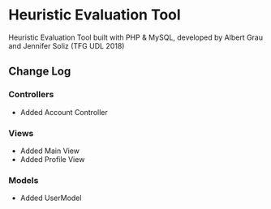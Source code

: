 # Heuristic Evaluation Tool
Heuristic Evaluation Tool built with PHP & MySQL, developed by Albert Grau and Jennifer Soliz (TFG UDL 2018)

## Change Log
### Controllers
- Added Account Controller

### Views
- Added Main View
- Added Profile View

### Models
- Added UserModel
